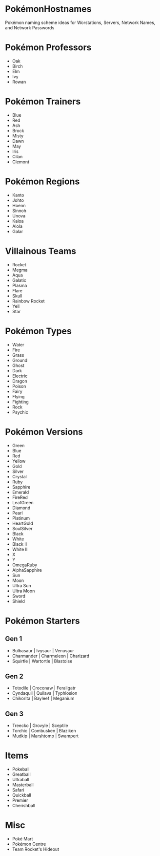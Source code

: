 # PokémonHostnames
Pokémon naming scheme ideas for Worstations, Servers, Network Names, and Network Passwords


# Pokémon Professors
* Oak 
* Birch 
* Elm 
* Ivy 
* Rowan

# Pokémon Trainers
* Blue 
* Red 
* Ash 
* Brock
* Misty 
* Dawn 
* May
* Iris
* Cilan
* Clemont

# Pokémon Regions
* Kanto
* Johto
* Hoenn
* Sinnoh
* Unova
* Kaloa
* Alola
* Galar

# Villainous Teams
* Rocket 
* Megma 
* Aqua 
* Galatic
* Plasma
* Flare 
* Skull
* Rainbow Rocket
* Yell
* Star 

# Pokémon Types
* Water
* Fire
* Grass
* Ground
* Ghost
* Dark
* Electric
* Dragon 
* Poison 
* Fairy
* Flying
* Fighting
* Rock
* Psychic

# Pokémon Versions
* Green
* Blue
* Red 
* Yellow
* Gold
* Silver
* Crystal
* Ruby
* Sapphire
* Emerald
* FireRed
* LeafGreen
* Diamond
* Pearl
* Platinum
* HeartGold
* SoulSilver
* Black
* White
* Black II
* White II
* X
* Y
* OmegaRuby
* AlphaSapphire
* Sun
* Moon
* Ultra Sun
* Ultra Moon
* Sword
* Shield

# Pokémon Starters 
## Gen 1
* Bulbasaur | Ivysaur | Venusaur
* Charmander | Charmeleon | Charizard
* Squirtle | Wartortle | Blastoise
## Gen 2
* Totodile | Croconaw | Feraligatr
* Cyndaquil |  Quilava | Typhlosion
* Chikorita | Bayleef | Meganium
## Gen 3
* Treecko | Grovyle | Sceptile 
* Torchic | Combusken | Blaziken
* Mudkip | Marshtomp | Swampert

# Items
* Pokeball
* Greatball
* Ultraball
* Masterball
* Safari
* Quickball
* Premier
* Cherishball

# Misc 
* Poké Mart 
* Pokémon Centre 
* Team Rocket's Hideout 
